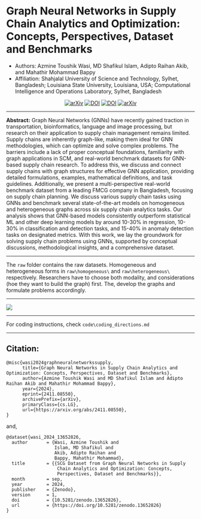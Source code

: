 # Graph Neural Networks in Supply Chain Analytics and Optimization: Concepts, Perspectives, Dataset and Benchmarks
- Authors: Azmine Toushik Wasi, MD Shafikul Islam, Adipto Raihan Akib, and Mahathir Mohammad Bappy
- Affiliation: Shahjalal University of Science and Technology, Sylhet, Bangladesh; Louisiana State University, Louisiana, USA;
Computational Intelligence and Operations Laboratory, Sylhet, Bangladesh


<div align="center">

[![arXiv](https://img.shields.io/badge/arXiv-2411.08550-red.svg)](https://arxiv.org/abs/2411.08550)
[![DOI](https://zenodo.org/badge/DOI/10.48550/arXiv.2411.08550.svg)](https://doi.org/10.48550/arXiv.2411.08550)
[![DOI](https://zenodo.org/badge/DOI/10.5281/zenodo.13652826.svg)](https://doi.org/10.5281/zenodo.13652826)
[![arXiv](https://img.shields.io/badge/Papers-with_Code-blue.svg)](https://paperswithcode.com/dataset/scg)

</div>


---

**Abstract:** Graph Neural Networks (GNNs) have recently gained traction in transportation, bioinformatics, language and image processing, but research on their application to supply chain management remains limited. Supply chains are inherently graph-like, making them ideal for GNN methodologies, which can optimize and solve complex problems. 
The barriers include a lack of proper conceptual foundations, familiarity with graph applications in SCM, and real-world benchmark datasets for GNN-based supply chain research. To address this, we discuss and connect supply chains with graph structures for effective GNN application, providing detailed formulations, examples, mathematical definitions, and task guidelines. Additionally, we present a multi-perspective real-world benchmark dataset from a leading FMCG company in Bangladesh, focusing on supply chain planning.
We discuss various supply chain tasks using GNNs and benchmark several state-of-the-art models on homogeneous and heterogeneous graphs across six supply chain analytics tasks. Our analysis shows that GNN-based models consistently outperform statistical ML and other deep learning models by around 10-30\% in regression, 10-30\% in classification and detection tasks, and 15-40\% in anomaly detection tasks on designated metrics.
With this work, we lay the groundwork for solving supply chain problems using GNNs, supported by conceptual discussions, methodological insights, and a comprehensive dataset.

---

The `raw` folder contains the raw datasets. Homogeneous and heterogeneous forms in `raw\homogeneous\` and `raw\heterogeneous\` respectively. Researchers have to choose both modality, and considerations (hoe they want to build the graph) first. The, develop the graphs and formulate problems accordingly.

---


![](./fig/WHAT-M.png)


---

For coding instructions, check `code\coding_directions.md`

---

## Citation:
```
@misc{wasi2024graphneuralnetworkssupply,
      title={Graph Neural Networks in Supply Chain Analytics and Optimization: Concepts, Perspectives, Dataset and Benchmarks}, 
      author={Azmine Toushik Wasi and MD Shafikul Islam and Adipto Raihan Akib and Mahathir Mohammad Bappy},
      year={2024},
      eprint={2411.08550},
      archivePrefix={arXiv},
      primaryClass={cs.LG},
      url={https://arxiv.org/abs/2411.08550}, 
}
```
and, 
```
@dataset{wasi_2024_13652826,
  author       = {Wasi, Azmine Toushik and
                  Islam, MD Shafikul and
                  Akib, Adipto Raihan and
                  Bappy, Mahathir Mohammad},
  title        = {{SCG Dataset from Graph Neural Networks in Supply 
                   Chain Analytics and Optimization: Concepts,
                   Perspectives, Dataset and Benchmarks}},
  month        = sep,
  year         = 2024,
  publisher    = {Zenodo},
  version      = 1,
  doi          = {10.5281/zenodo.13652826},
  url          = {https://doi.org/10.5281/zenodo.13652826}
}
```
